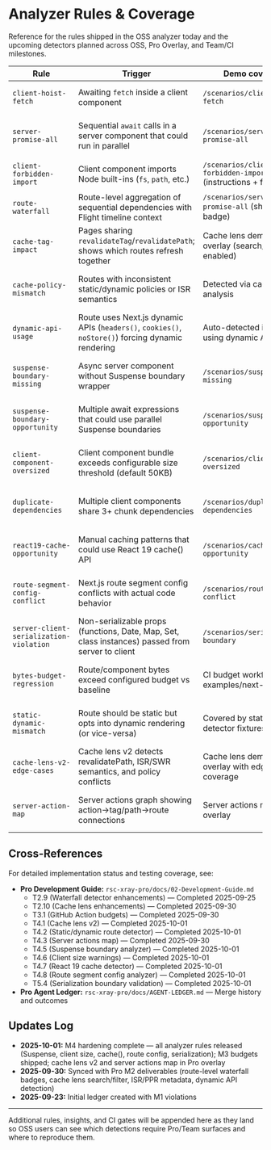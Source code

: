 # Analyzer Rules & Coverage

Reference for the rules shipped in the OSS analyzer today and the upcoming detectors planned across OSS, Pro Overlay, and Team/CI milestones.

| Rule                                    | Trigger                                                                                           | Demo coverage                                                 | Analyzer artifact                                                                     | Overlay / CI surface                                                                | Status                              |
| --------------------------------------- | ------------------------------------------------------------------------------------------------- | ------------------------------------------------------------- | ------------------------------------------------------------------------------------- | ----------------------------------------------------------------------------------- | ----------------------------------- |
| `client-hoist-fetch`                    | Awaiting `fetch` inside a client component                                                        | `/scenarios/client-hoist-fetch`                               | `module:app/(scenarios)/scenarios/client-hoist-fetch/page.tsx`                        | Included in static report; overlay adds live hydration context                      | Released (OSS M1)                   |
| `server-promise-all`                    | Sequential `await` calls in a server component that could run in parallel                         | `/scenarios/server-promise-all`                               | `module:app/(scenarios)/scenarios/server-promise-all/page.tsx`                        | Report suggestions + overlay route-level waterfall badges with Flight timeline data | Released (OSS M1, Pro M2)           |
| `client-forbidden-import`               | Client component imports Node built-ins (`fs`, `path`, etc.)                                      | `/scenarios/client-forbidden-import` (instructions + fixture) | `module:app/(scenarios)/scenarios/client-forbidden-import/ForbiddenImportExample.tsx` | Shows as report diagnostic; VS Code extension will surface it inline                | Released (OSS M1)                   |
| `route-waterfall`                       | Route-level aggregation of sequential dependencies with Flight timeline context                   | `/scenarios/server-promise-all` (shows route badge)           | Analyzer lifts `server-promise-all` findings to route-scoped suggestions              | Overlay shows route-level waterfall badge + tooltip with aggregated file context    | Released (Pro M2)                   |
| `cache-tag-impact`                      | Pages sharing `revalidateTag`/`revalidatePath`; shows which routes refresh together               | Cache lens demo in overlay (search/filter enabled)            | Cache lens metadata with ISR/PPR policy detection                                     | Overlay cache lens with search, policy mismatch warnings, route metadata            | Released (Pro M2)                   |
| `cache-policy-mismatch`                 | Routes with inconsistent static/dynamic policies or ISR semantics                                 | Detected via cache lens analysis                              | Route `dynamic`/`revalidate` metadata in model                                        | Cache lens warnings for mismatched policies; "SWR next visit" hints for ISR routes  | Released (Pro M2)                   |
| `dynamic-api-usage`                     | Route uses Next.js dynamic APIs (`headers()`, `cookies()`, `noStore()`) forcing dynamic rendering | Auto-detected in routes using dynamic APIs                    | OSS analyzer infers dynamic rendering and sets route strategy                         | Overlay Boundary Tree shows route strategy badge (Dynamic/ISR/Static/Manual)        | Released (OSS M4, rsc-xray#106)     |
| `suspense-boundary-missing`             | Async server component without Suspense boundary wrapper                                          | `/scenarios/suspense-missing`                                 | Suggestion with file/line for missing boundary placements                             | Overlay highlights suggested Suspense placements; codemod available for wrapping    | Released (OSS M4, rsc-xray#97)      |
| `suspense-boundary-opportunity`         | Multiple await expressions that could use parallel Suspense boundaries                            | `/scenarios/suspense-opportunity`                             | Suggestion with parallel streaming opportunity guidance                               | Overlay visualizes parallel vs sequential Suspense opportunities                    | Released (OSS M4, rsc-xray#97)      |
| `client-component-oversized`            | Client component bundle exceeds configurable size threshold (default 50KB)                        | `/scenarios/client-oversized`                                 | Diagnostic with current size, threshold, and overage percentage                       | Budget dashboard warnings; overlay size badges with threshold status                | Released (OSS M4, rsc-xray#98)      |
| `duplicate-dependencies`                | Multiple client components share 3+ chunk dependencies                                            | `/scenarios/duplicate-dependencies`                           | Diagnostic listing shared chunks and affected components                              | Overlay dependency graph view; suggestions for code extraction or dynamic imports   | Released (OSS M4, rsc-xray#98)      |
| `react19-cache-opportunity`             | Manual caching patterns that could use React 19 cache() API                                       | `/scenarios/cache-opportunity`                                | Suggestion with cache() migration guidance and code examples                          | Overlay inline hints; VS Code quick fixes for automatic migration                   | Released (OSS M4, rsc-xray#99)      |
| `route-segment-config-conflict`         | Next.js route segment config conflicts with actual code behavior                                  | `/scenarios/route-config-conflict`                            | Diagnostic with conflict explanation and resolution guidance                          | Overlay route config display; VS Code inline diagnostics for config conflicts       | Released (OSS M4, rsc-xray#104)     |
| `server-client-serialization-violation` | Non-serializable props (functions, Date, Map, Set, class instances) passed from server to client  | `/scenarios/serialization-boundary`                           | Diagnostic with type-specific suggestions (Server Actions, ISO serialization, etc.)   | Overlay inline hints; VS Code quick fixes for automatic serialization               | Released (OSS M5, rsc-xray#111)     |
| `bytes-budget-regression`               | Route/component bytes exceed configured budget vs baseline                                        | CI budget workflow in examples/next-app                       | Budget comparison JSON + PR comment formatter                                         | GitHub Action comment + required check                                              | Released (Pro M3, rsc-xray-pro#130) |
| `static-dynamic-mismatch`               | Route should be static but opts into dynamic rendering (or vice-versa)                            | Covered by static/dynamic detector fixtures                   | Analyzer flags + CLI warning; overlay highlights affected routes                      | Overlay route strategy badges with policy recommendations                           | Released (OSS/Pro M4, #106)         |
| `cache-lens-v2-edge-cases`              | Cache lens v2 detects revalidatePath, ISR/SWR semantics, and policy conflicts                     | Cache lens demo in overlay with edge case coverage            | Extended cache lens metadata with revalidatePath tracking                             | Overlay cache lens with revalidatePath hints and SWR next-visit projections         | Released (Pro M4, rsc-xray-pro#152) |
| `server-action-map`                     | Server actions graph showing action→tag/path→route connections                                    | Server actions map in overlay                                 | Server actions graph export with bidirectional queries                                | Overlay server actions map with route/action discovery                              | Released (Pro M4, rsc-xray-pro#132) |

## Cross-References

For detailed implementation status and testing coverage, see:

- **Pro Development Guide:** `rsc-xray-pro/docs/02-Development-Guide.md`
  - T2.9 (Waterfall detector enhancements) — Completed 2025-09-25
  - T2.10 (Cache lens enhancements) — Completed 2025-09-30
  - T3.1 (GitHub Action budgets) — Completed 2025-09-30
  - T4.1 (Cache lens v2) — Completed 2025-10-01
  - T4.2 (Static/dynamic route detector) — Completed 2025-10-01
  - T4.3 (Server actions map) — Completed 2025-09-30
  - T4.5 (Suspense boundary analyzer) — Completed 2025-10-01
  - T4.6 (Client size warnings) — Completed 2025-10-01
  - T4.7 (React 19 cache detector) — Completed 2025-10-01
  - T4.8 (Route segment config analyzer) — Completed 2025-10-01
  - T5.4 (Serialization boundary validation) — Completed 2025-10-01
- **Pro Agent Ledger:** `rsc-xray-pro/docs/AGENT-LEDGER.md` — Merge history and outcomes

## Updates Log

- **2025-10-01:** M4 hardening complete — all analyzer rules released (Suspense, client size, cache(), route config, serialization); M3 budgets shipped; cache lens v2 and server actions map in Pro overlay
- **2025-09-30:** Synced with Pro M2 deliverables (route-level waterfall badges, cache lens search/filter, ISR/PPR metadata, dynamic API detection)
- **2025-09-23:** Initial ledger created with M1 violations

---

Additional rules, insights, and CI gates will be appended here as they land so OSS users can see which detections require Pro/Team surfaces and where to reproduce them.
